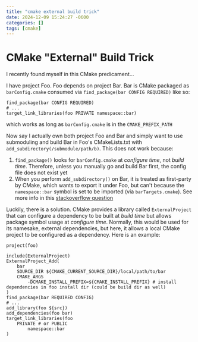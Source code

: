 ```yaml
---
title: "cmake external build trick"
date: 2024-12-09 15:24:27 -0600
categories: []
tags: [cmake]
---
```


# CMake "External" Build Trick
I recently found myself in this CMake predicament...

I have project Foo. Foo depends on project Bar. Bar is CMake packaged as `barConfig.cmake` consumed via `find_package(bar CONFIG REQUIRED)` like so:
```shell
find_package(bar CONFIG REQUIRED)
# ...
target_link_libraries(foo PRIVATE namespace::bar)
```
which works as long as `barConfig.cmake` is in the `CMAKE_PREFIX_PATH`

Now say I actually own both project Foo and Bar and simply want to use submoduling and build Bar in Foo's CMakeLists.txt with `add_subdirectory(/submodule/path/b)`. This does not work because:
1. `find_package()` looks for `barConfig.cmake` at *configure time*, not *build time*. Therefore, unless you manually go and build Bar first, the config file does not exist yet
2. When you perform `add_subdirectory()` on Bar, it is treated as first-party by CMake, which wants to export it under Foo, but can't because the `namespace::bar` symbol is set to be imported (via `barTargets.cmake`). See more info in this [stackoverflow question](https://stackoverflow.com/questions/67227735/cmake-target-not-in-export-set)

Luckily, there is a solution. CMake provides a library called `ExternalProject` that can configure a dependency to be built at *build time* but allows package symbol usage at *configure time*. Normally, this would be used for its namesake, external dependencies, but here, it allows a local CMake project to be configured as a dependency. Here is an example:

```shell
project(foo)

include(ExternalProject)
ExternalProject_Add(
	bar
	SOURCE_DIR ${CMAKE_CURRENT_SOURCE_DIR}/local/path/to/bar
    CMAKE_ARGS 
        -DCMAKE_INSTALL_PREFIX=${CMAKE_INSTALL_PREFIX} # install dependencies in foo install dir (could be build dir as well)
)
find_package(bar REQUIRED CONFIG)
# ...
add_library(foo ${src})
add_dependencies(foo bar)
target_link_libraries(foo
    PRIVATE # or PUBLIC
        namespace::bar
)
```
